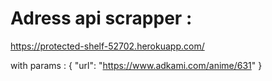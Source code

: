 # Adress api scrapper :

https://protected-shelf-52702.herokuapp.com/



with params : 
{
    "url": "https://www.adkami.com/anime/631"
}